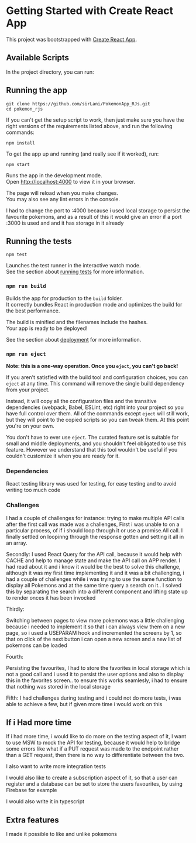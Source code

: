 # Getting Started with Create React App

This project was bootstrapped with [Create React App](https://github.com/facebook/create-react-app).

## Available Scripts

In the project directory, you can run:

## Running the app

```
git clone https://github.com/sirLani/PokemonApp_RJs.git
cd pokemon_rjs
```

If you can't get the setup script to work, then just make sure you have the
right versions of the requirements listed above, and run the following commands:

```
npm install

```

To get the app up and running (and really see if it worked), run:

```shell
npm start
```

Runs the app in the development mode.\
Open [http://localhost:4000](http://localhost:4000) to view it in your browser.

The page will reload when you make changes.\
You may also see any lint errors in the console.

I had to change the port to :4000 because i used local storage to persist the favourite pokemons, and as a result of this it would give an error if a port :3000 is used and and it has storage in it already

## Running the tests

```shell
npm test
```

Launches the test runner in the interactive watch mode.\
See the section about [running tests](https://facebook.github.io/create-react-app/docs/running-tests) for more information.

### `npm run build`

Builds the app for production to the `build` folder.\
It correctly bundles React in production mode and optimizes the build for the best performance.

The build is minified and the filenames include the hashes.\
Your app is ready to be deployed!

See the section about [deployment](https://facebook.github.io/create-react-app/docs/deployment) for more information.

### `npm run eject`

**Note: this is a one-way operation. Once you `eject`, you can't go back!**

If you aren't satisfied with the build tool and configuration choices, you can `eject` at any time. This command will remove the single build dependency from your project.

Instead, it will copy all the configuration files and the transitive dependencies (webpack, Babel, ESLint, etc) right into your project so you have full control over them. All of the commands except `eject` will still work, but they will point to the copied scripts so you can tweak them. At this point you're on your own.

You don't have to ever use `eject`. The curated feature set is suitable for small and middle deployments, and you shouldn't feel obligated to use this feature. However we understand that this tool wouldn't be useful if you couldn't customize it when you are ready for it.

### Dependencies

React testing library was used for testing, for easy testing and to avoid writing too much code

### Challenges

I had a couple of challenges for instance:
trying to make multiple API calls after the first call was made was a challenges, First i was unable to on a particular process, of if i should loop through it or use a promise.All call. I finally settled on loopinng through the response gotten and setting it all in an array.

Secondly: I used React Query for the API call, because it would help with CACHE and help to manage state and make the API call on APP render. I had read about it and i know it would be the best to solve this challenge, although it was my first time implementing it and it was a bit challenging, i had a couple of challenges while i was trying to use the same function to display all Pokemons and at the same time query a search on it.. I solved this by separating the search into a different component and lifting state up to render onces it has been invocked

Thirdly:

Switching between pages to view more pokemons was a little challenging because i needed to implement it so that i can always view them on a new page, so i used a USEPARAM hook and incremented the screens by 1, so that on click of the next button i can open a new screen and a new list of pokemons can be loaded

Fourth:

Persisting the favourites, I had to store the favorites in local storage which is not a good call and i used it to persist the user options and also to display this in the favorites screen.. to ensure this works seamlesly, i had to ensure that nothing was stored in the local storage

Fifth: I had challenges during testing and i could not do more tests, i was able to achieve a few, but if given more time i would work on this

## If i Had more time

If i had more time, i would like to do more on the testing aspect of it, I want to use MSW to mock the API for testing, because it would help to bridge some errors like what if a PUT request was made to the endpoint rather than a GET request, then there is no way to differentiate between the two.

I also want to write more integration tests

I would also like to create a subscription aspect of it, so that a user can register and a database can be set to store the users favourites, by using Firebase for example

I would also write it in typescript

## Extra features

I made it possible to like and unlike pokemons
